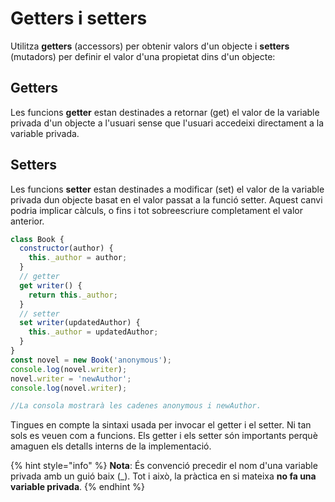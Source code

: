 # Getters i setters

Utilitza **getters** (accessors) per obtenir valors d'un objecte i **setters** (mutadors) per definir el valor d'una propietat dins d'un objecte:

## Getters

Les funcions **getter** estan destinades a retornar (get) el valor de la variable privada d'un objecte a l'usuari sense que l'usuari accedeixi directament a la variable privada.

## Setters

Les funcions **setter** estan destinades a modificar (set) el valor de la variable privada dun objecte basat en el valor passat a la funció setter. Aquest canvi podria implicar càlculs, o fins i tot sobreescriure completament el valor anterior.

```javascript
class Book {
  constructor(author) {
    this._author = author;
  }
  // getter
  get writer() {
    return this._author;
  }
  // setter
  set writer(updatedAuthor) {
    this._author = updatedAuthor;
  }
}
const novel = new Book('anonymous');
console.log(novel.writer);
novel.writer = 'newAuthor';
console.log(novel.writer);

//La consola mostrarà les cadenes anonymous i newAuthor.
```

Tingues en compte la sintaxi usada per invocar el getter i el setter. Ni tan sols es veuen com a funcions. Els getter i els setter són importants perquè amaguen els detalls interns de la implementació.

{% hint style="info" %}
**Nota**: És convenció precedir el nom d'una variable privada amb un guió baix (\_). Tot i això, la pràctica en si mateixa **no fa una variable privada**.
{% endhint %}
